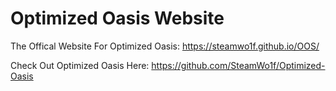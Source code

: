# Optimized Oasis Website
The Offical Website For Optimized Oasis: https://steamwo1f.github.io/OOS/

Check Out Optimized Oasis Here:
https://github.com/SteamWo1f/Optimized-Oasis
